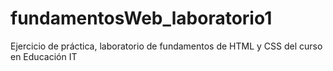 # fundamentosWeb_laboratorio1
Ejercicio de práctica, laboratorio de fundamentos de HTML y CSS del curso en Educación IT
